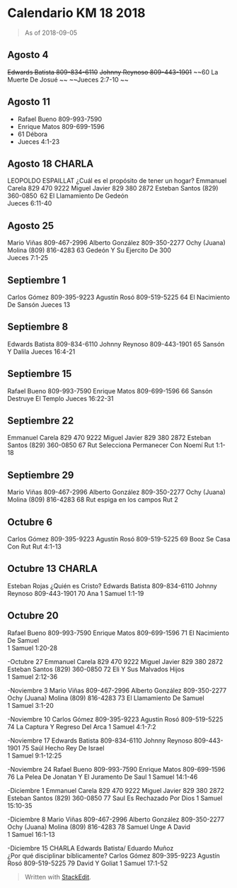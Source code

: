 
# Calendario KM 18 2018
> As of 2018-09-05

## Agosto 4 

~~Edwards Batista 809-834-6110~~ 
~~Johnny Reynoso 809-443-1901~~ 
~~60 La Muerte De Josué ~~
~~Jueces 2:7-10 ~~

## Agosto 11 
- Rafael Bueno 809-993-7590
- Enrique Matos 809-699-1596 
- 61 Débora 
- Jueces 4:1-23 

## Agosto 18 CHARLA 
LEOPOLDO ESPAILLAT 
¿Cuál es el propósito de tener un hogar? 
Emmanuel Carela 829 470 9222 
Miguel Javier 829 380 2872 
Esteban Santos (829) 360-0850 
 62 El Llamamiento De Gedeón  
Jueces 6:11-40 

## Agosto 25 
Mario Viñas 809-467-2996 
Alberto González 809-350-2277 
Ochy (Juana) Molina (809) 816-4283 
63 Gedeón Y Su Ejercito De 300  
Jueces 7:1-25 

## Septiembre 1 
Carlos Gómez 809-395-9223
Agustín Rosó 809-519-5225 
64 El Nacimiento De Sansón 
Jueces 13 

## Septiembre 8 
Edwards Batista 809-834-6110 
Johnny Reynoso 809-443-1901 
65 Sansón Y Dalila 
Jueces 16:4-21 

## Septiembre 15 
Rafael Bueno 809-993-7590 
Enrique Matos 809-699-1596 
66 Sansón Destruye El Templo 
Jueces 16:22-31 

## Septiembre 22 
Emmanuel Carela 829 470 9222 
Miguel Javier 829 380 2872 
Esteban Santos (829) 360-0850 
67 Rut Selecciona Permanecer Con Noemí 
Rut 1:1-18 

## Septiembre 29 
Mario Viñas 809-467-2996 
Alberto González 809-350-2277 
Ochy (Juana) Molina (809) 816-4283 
68 Rut espiga en los campos 
Rut 2 

## Octubre 6 
Carlos Gómez 809-395-9223 
Agustín Rosó 809-519-5225 
69 Booz Se Casa Con Rut 
Rut 4:1-13 

## Octubre 13  CHARLA 
Esteban Rojas 
¿Quién es Cristo? 
Edwards Batista 809-834-6110 
Johnny Reynoso 809-443-1901 
70 Ana 
1 Samuel 1:1-19 

 

## Octubre 20 
Rafael Bueno 809-993-7590 
Enrique Matos 809-699-1596 
71 El Nacimiento De Samuel  
1 Samuel 1:20-28 

-Octubre 27 
Emmanuel Carela 829 470 9222 
Miguel Javier 829 380 2872 
Esteban Santos (829) 360-0850 
72 Eli Y Sus Malvados Hijos  
1 Samuel 2:12-36 

-Noviembre 3 
Mario Viñas 809-467-2996 
Alberto González 809-350-2277 
Ochy (Juana) Molina (809) 816-4283 
73 El Llamamiento De Samuel  
1 Samuel 3:1-20 

-Noviembre 10 
Carlos Gómez 809-395-9223 
Agustin Rosó 809-519-5225 
74 La Captura Y Regreso Del Arca 
1 Samuel 4:1-7:2 

-Noviembre 17 
Edwards Batista 809-834-6110 
Johnny Reynoso 809-443-1901 
75 Saúl Hecho Rey De Israel  
1 Samuel 9:1-12:25 

-Noviembre 24 
Rafael Bueno 809-993-7590 
Enrique Matos 809-699-1596 
76 La Pelea De Jonatan Y El Juramento De Saul 
1 Samuel 14:1-46 

-Diciembre 1 
Emmanuel Carela 829 470 9222 
Miguel Javier 829 380 2872 
Esteban Santos (829) 360-0850 
77 Saul Es Rechazado Por Dios 
1 Samuel 15:10-35 

-Diciembre 8 
Mario Viñas 809-467-2996 
Alberto González 809-350-2277 
Ochy (Juana) Molina (809) 816-4283 
78 Samuel Unge A David  
1 Samuel 16:1-13 

-Diciembre 15 CHARLA 
Edwards Batista/ Eduardo Muñoz  
¿Por qué disciplinar bíblicamente? 
Carlos Gómez 809-395-9223 
Agustín Rosó 809-519-5225 
79 David Y Goliat 
1 Samuel 17:1-52

> Written with [StackEdit](https://stackedit.io/).
<!--stackedit_data:
eyJoaXN0b3J5IjpbLTkwNDg4MDQyN119
-->
